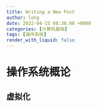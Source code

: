 ```yaml
---
title: Writing a New Post
author: long
date: 2022-04-15 08:38:00 +0800
categories: [计算机基础]
tags: [操作系统]
render_with_liquid: false
---
```



# 操作系统概论

## 虚拟化